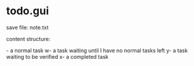 # todo.gui

save file: note.txt

content structure:

\- a normal task
w- a task waiting until I have no normal tasks left
y- a task waiting to be verified
x- a completed task

